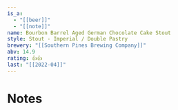 ```yaml
---
is_a:
  - "[[beer]]"
  - "[[note]]"
name: Bourbon Barrel Aged German Chocolate Cake Stout
style: Stout - Imperial / Double Pastry
brewery: "[[Southern Pines Brewing Company]]"
abv: 14.9
rating: 👍👍
last: "[[2022-04]]"
---
```

# Notes

